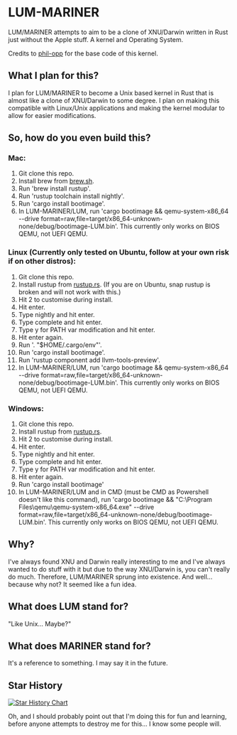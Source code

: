 # LUM-MARINER
LUM/MARINER attempts to aim to be a clone of XNU/Darwin written in Rust just without the Apple stuff. A kernel and Operating System.

Credits to [phil-opp](https://github.com/phil-opp) for the base code of this kernel.

## What I plan for this?

I plan for LUM/MARINER to become a Unix based kernel in Rust that is almost like a clone of XNU/Darwin to some degree. I plan on making this compatible with Linux/Unix applications and making the kernel modular to allow for easier modifications.

## So, how do you even build this?

### Mac:
1. Git clone this repo.
2. Install brew from [brew.sh](https://brew.sh).
3. Run 'brew install rustup'.
4. Run 'rustup toolchain install nightly'.
5. Run 'cargo install bootimage'.
6. In LUM-MARINER/LUM, run 'cargo bootimage && qemu-system-x86_64 --drive format=raw,file=target/x86_64-unknown-none/debug/bootimage-LUM.bin'. This currently only works on BIOS QEMU, not UEFI QEMU.

### Linux (Currently only tested on Ubuntu, follow at your own risk if on other distros):
1. Git clone this repo.
2. Install rustup from [rustup.rs](https://rustup.rs). (If you are on Ubuntu, snap rustup is broken and will not work with this.)
3. Hit 2 to customise during install.
4. Hit enter.
5. Type nightly and hit enter.
6. Type complete and hit enter.
7. Type y for PATH var modification and hit enter.
8. Hit enter again.
9. Run '. "$HOME/.cargo/env"'.
10. Run 'cargo install bootimage'.
11. Run 'rustup component add llvm-tools-preview'.
12. In LUM-MARINER/LUM, run 'cargo bootimage && qemu-system-x86_64 --drive format=raw,file=target/x86_64-unknown-none/debug/bootimage-LUM.bin'. This currently only works on BIOS QEMU, not UEFI QEMU.

### Windows:
1. Git clone this repo.
2. Install rustup from [rustup.rs](https://rustup.rs).
3. Hit 2 to customise during install.
4. Hit enter.
5. Type nightly and hit enter.
6. Type complete and hit enter.
7. Type y for PATH var modification and hit enter.
8. Hit enter again.
9. Run 'cargo install bootimage'
10. In LUM-MARINER/LUM and in CMD (must be CMD as Powershell doesn't like this command), run 'cargo bootimage && "C:\Program Files\qemu\qemu-system-x86_64.exe" --drive format=raw,file=target/x86_64-unknown-none/debug/bootimage-LUM.bin'. This currently only works on BIOS QEMU, not UEFI QEMU.

## Why?
I've always found XNU and Darwin really interesting to me and I've always wanted to do stuff with it but due to the way XNU/Darwin is, you can't really do much. Therefore, LUM/MARINER sprung into existence. And well... because why not? It seemed like a fun idea.

## What does LUM stand for?
"Like Unix... Maybe?"

## What does MARINER stand for?
It's a reference to something. I may say it in the future.

## Star History
<a href="https://star-history.com/#AFellowSpeedrunner/LUM-MARINER&Timeline">
 <picture>
   <source media="(prefers-color-scheme: dark)" srcset="https://api.star-history.com/svg?repos=AFellowSpeedrunner/LUM-MARINER&type=Date&theme=dark" />
   <source media="(prefers-color-scheme: light)" srcset="https://api.star-history.com/svg?repos=AFellowSpeedrunner/LUM-MARINER&type=Date" />
   <img alt="Star History Chart" src="https://api.star-history.com/svg?repos=AFellowSpeedrunner/LUM-MARINER&type=Date" />
 </picture>
</a>


Oh, and I should probably point out that I'm doing this for fun and learning, before anyone attempts to destroy me for this... I know some people will.
